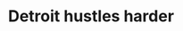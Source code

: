 ---
title: "Detroit hustles harder"
url: /detroit/detroit-hustles-harder-division-street/
shop: clothes
---